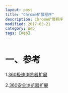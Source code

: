 ```yaml
---
layout: post
title: "Chrome扩展程序"
description: Chrome扩展程序
modified: 2017-03-21
category: Web
tags: [Web]
---
```


# 一、参考

1.[360极速浏览器扩展](http://open.chrome.360.cn/extension_dev/overview.html)

2.[360安全浏览器扩展](http://open.se.360.cn/open/extension_dev/overview.html)